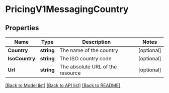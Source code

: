 # PricingV1MessagingCountry

## Properties

Name | Type | Description | Notes
------------ | ------------- | ------------- | -------------
**Country** | **string** | The name of the country |[optional] 
**IsoCountry** | **string** | The ISO country code |[optional] 
**Url** | **string** | The absolute URL of the resource |[optional] 

[[Back to Model list]](../README.md#documentation-for-models) [[Back to API list]](../README.md#documentation-for-api-endpoints) [[Back to README]](../README.md)


